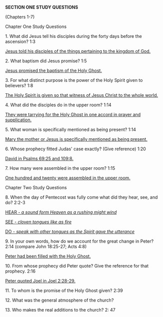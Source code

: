 <!-- 
##################################################################### 
ACts Questions
##################################################################### 
--> 
<!-- 
##################################################################### 
INTRODUCTION STUDY QUESTIONS
(General information concerning the book of Acts.)
##################################################################### 

Who is the writer of ACTS and where is it probably written from?|Luke the Physician probably wrote Acts from Rome or Caeserea.
When was the book of Acts probably written?|Written between 61-64 A.D.
What is the THEME of the book of Acts?|The Acts of the Holy Ghost in the lives of the Apostles.
 

<p>4. What is the key verse of Acts? Write it from Memory below. </p> 
<p><u>Acts 1:8-<i>But ye shall receive power, after that the Holy Ghost is come upon you: and ye shall be witnesses unto me both in Jerusalem, and in all Judaea, and in Samaria, and unto the uttermost part of the earth.</i> </u></p> 



<p>5. How is the ministry of the Holy Ghost presented in the book of Acts different from how it is presented in the Old Testament? (hint: <i>external</i>) </p> 
<p><u>The change in the ministry of the Holy Ghost, whose primary function in the Old Testament was the external "anointing" but now to be within them. </u></p> 

<p>6. Are you "FILLED" with the Holy Ghost at New Birth? </p> 
<p><u>No. The infilling comes after you have received the gift of Eternal Life through Jesus Christ our Lord, and then receive the gift of the Holy Ghost. </u></p> 

<p>7. Where can Peter's vision of the 'sheet' be found? (Give chapter and verses.) </p> 
<p><u>Acts 10:9-15 </u></p> 
<p><u></u></p> 
<p>8. In Peter's vision of the 'sheet', what did the clean and unclean animals symbolize what were they both declared by God through the sacrificial death of Christ? </p> 
<p><u>The "clean" animals symbolizing the Jews and the "unclean" animals symbolizing the Gentiles were both declared "cleansed" by God through the sacrificial death of Christ. </u></p> 

<p>9. What will happen if we try in our own power to perform the acts spoke of in the book of Acts? </p> 
<p><u>If we try to accomplish these things in our own power, we will fail </u></p> 

<p>10. Complete the following statement: <i>The four gospels showed us how the foundation of that house was laid; The book of Acts shows us&hellip;</i> </p> 
<p><i><u>how the superstructure began to be raised, </u></i></p> 
 
 
<p>INTRODUCTION STUDY QUESTIONS, <i>continued</i> </p> 

<p>11. What does the Holy Ghost make preaching? </p> 
<p><u>The Holy Ghost makes the preaching of the Word mighty to the pulling down of Satan's strong holds </u></p> 
<p>12. In light of Acts 1:2-9, Whose ministry is the central theme of ACTS? </p> 
<p><u>The book of Acts reveals the continuing ministry of Jesus Christ </u></p> 

<p>13. What commanded is directed to all chosen Believers? (1:4; 9:17) </p> 
<p><u>All chosen Believers are commanded to receive the baptism of the Holy Ghost. </u></p> 

<p>14-17. List four essentials to success in soul-winning: </p> 

<p>14. <u>Unity In the Body </u></p> 
<p>15. <u>Faithfulness In the Body </u></p> 
<p>16. <u>Fullness In the Body </u></p> 
<p>17. <u>Following the Voice of the Lord </u></p> 
 
<p>18. Complete the following: All God's servants should be: ­­­­­­__________together & ______________ together. (Ephesians 4:3)    <u>(serving, working)</u> </p> 

<p>19. Acts 14:22, tells us what is in store for the Believer desiring to enter the kingdom of God. What is it? </p> 
<p><u>we must through <b>much tribulation</b> enter into the kingdom of God. </u></p> 
<p><u></u></p> 
<p>20. What chapters are included in the "Home Missions" section of Acts and what chapters are included in the "Foreign Missions" section of Acts? </p> 
<p>1. <u>Home Missions (featuring Peter)                  Ch. 1-12 </u></p> 
<p>2. <u>Foreign Missions (featuring Paul)                 Ch. 13-28 </u></p> 
 
<p><b>QUIZ 1: INTRODUCTION</b></p> 
<p>(General information concerning the book of Acts.) </p> 
<h4> </h4> 
<h4 > 1. Who is the <i>writer</i> of ACTS and where is it probably written from? </h4> 
<h4><u>Luke the Physician probably wrote Acts from Rome or Caeserea. </u></h4> 
<p>2. What is the THEME of the book of Acts? </p> 
<h3><u>The Acts of the Holy Ghost in the lives of the Apostles. </u></h3> 
 

<p>3. What is the key verse of Acts? Write it from Memory below. </p> 
<p><u>Acts 1:8-<i>But ye shall receive power, after that the Holy Ghost is come upon you: and ye shall be witnesses unto me both in Jerusalem, and in all Judaea, and in Samaria, and unto the uttermost part of the earth.</i> </u></p> 
 
<p>4. How is the ministry of the Holy Ghost presented in the book of Acts different from how it is presented in the Old Testament? (hint: <i>external</i>) </p> 
<p><u>The change in the ministry of the Holy Ghost, whose primary function in the Old Testament was the external "anointing" but now to be within them. </u></p> 

<p>5. Are you "FILLED" with the Holy Ghost at New Birth? </p> 
<p><u>No. The infilling comes after you have received the gift of Eternal Life through Jesus Christ our Lord, and then receive the gift of the Holy Ghost. </u></p> 
<p>6. What will happen if we try in our own power to perform the acts spoke of in the book of Acts? </p> 
<p><u>If we try to accomplish these things in our own power, we will fail </u></p> 

<p>7. Complete the following statement: <i>The four gospels showed us how the foundation of that house was laid; The book of Acts shows us&hellip;</i> </p> 
<p><i><u>how the superstructure began to be raised, </u></i></p> 
 
<p>8. In light of Acts 1:2-9, Whose ministry is the central theme of ACTS? </p> 
<p><u>The book of Acts reveals the continuing ministry of Jesus Christ </u></p> 

<p>9. What commanded is directed to all chosen Believers? (1:4; 9:17) </p> 
<p><u>All chosen Believers are commanded to receive the baptism of the Holy Ghost. </u></p> 

<p>10. Acts 14:22, tells us what is in store for the Believer desiring to enter the kingdom of God. What is it? </p> 
<p><u>we must through <b>much tribulation</b> enter into the kingdom of God. </u></p> 
<p><u></u></p> 
<p>BONUS: What chapters are included in the "Home Missions" section of Acts and what chapters are included in the "Foreign Missions" section of Acts? </p> 
<p>3. <u>Home Missions (featuring Peter)                  Ch. 1-12 </u></p> 
<p>4. <u>Foreign Missions (featuring Paul)                 Ch. 13-28 </u></p> 

<!-- 
##################################################################### 
##################################################################### 
##################################################################### 
--> 

<p><b>SECTION ONE STUDY QUESTIONS</b></p> 
<p>(Chapters 1-7) </p> 

<p>Chapter One Study Questions </p> 
<p>1. What did Jesus tell his disciples during the forty days before the ascension? 1:3 </p> 
<p><u>Jesus told his disciples of the things pertaining to the kingdom of God. </u></p> 
 
<p>2. What baptism did Jesus promise? 1:5 </p> 
<p><u>Jesus promised the baptism of the Holy Ghost. </u></p> 
 
<p>3. For what distinct purpose is the power of the Holy Spirit given to believers? 1:8 </p> 
<p><u>The Holy Spirit is given so that witness of Jesus Christ to the whole world. </u></p> 
 
<p>4. What did the disciples do in the upper room? 1:14 </p> 
<p><u>They were tarrying for the Holy Ghost in one accord in prayer and supplication. </u></p> 
 
<p>5. What woman is specifically mentioned as being present? 1:14 </p> 
<p><u>Mary the mother or Jesus is specifically mentioned as being present. </u></p> 
 
<p>6. Whose prophecy fitted Judas' case exactly? (Give reference) 1:20 </p> 
<p><u>David in Psalms 69:25 and 109:8. </u></p> 
 
<p>7. How many were assembled in the upper room? 1:15 </p> 
<p><u>One hundred and twenty were assembled in the upper room. </u></p> 
 
<p>Chapter Two Study Questions </p> 
<p>8. When the day of Pentecost was fully come what did they hear, see, and do? 2:2-3 </p> 
<p><u>HEAR - <i>a sound form Heaven as a rushing might wind</i> </u></p> 
<p><u>SEE - <i>cloven tongues like as fire</i> </u></p> 
<p><u>DO - <i>speak with other tongues as the Spirit gave the utterance</i> </u></p> 
<p>9. In your own words, how do we account for the great change in Peter? 2:14 (compare John 18:25-27; Acts 4:8) </p> 
<p><u>Peter had been filled with the Holy Ghost. </u></p> 
<p>10. From whose prophecy did Peter quote? Give the reference for that prophecy. 2:16 </p> 
<p><u>Peter quoted Joel in Joel 2:28-29. </u></p> 
<p>11. To whom is the promise of the Holy Ghost given? 2:39 </p> 
<p>12. What was the general atmosphere of the church? </p> 
<p>13. Who makes the real additions to the church? 2: 47 </p> 




<!-- 
##################################################################### 
##################################################################### 
##################################################################### 
--> 






<!-- 
##################################################################### 
##################################################################### 
##################################################################### 
--> 






<!-- 
##################################################################### 
##################################################################### 
##################################################################### 
--> 






<!-- 
##################################################################### 
##################################################################### 
##################################################################### 
--> 






<!-- 
##################################################################### 
##################################################################### 
##################################################################### 
--> 






<!-- 
##################################################################### 
##################################################################### 
##################################################################### 
--> 






<!-- 
##################################################################### 
##################################################################### 
##################################################################### 
--> 





